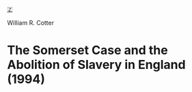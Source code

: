 [🇿](zotero://select/library/items/HY3R9HR5)

William R. Cotter
# The Somerset Case and the Abolition of Slavery in England (1994)


